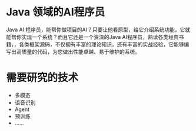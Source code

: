 # Java 领域的AI程序员
Java AI 程序员，能帮你做项目的AI？只要让他看原型，给它介绍系统功能，它就能帮你实现一个系统？而且它还是一个资深的Java AI程序员，熟读各类经典书籍，，各类框架源码，不仅拥有丰富的理论知识，还有丰富的实战经验，它能够编写出高质量的代码，为您做出性能卓越、易于维护的系统。

# 需要研究的技术
- 多模态
- 语音识别
- Agent
- 预训练
- ......